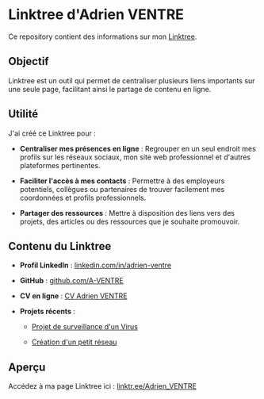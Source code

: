 # Linktree d'Adrien VENTRE

Ce repository contient des informations sur mon [Linktree](https://linktr.ee/Adrien_VENTRE).

## Objectif

Linktree est un outil qui permet de centraliser plusieurs liens importants sur une seule page, facilitant ainsi le partage de contenu en ligne.

## Utilité

J'ai créé ce Linktree pour :

- **Centraliser mes présences en ligne** : Regrouper en un seul endroit mes profils sur les réseaux sociaux, mon site web professionnel et d'autres plateformes pertinentes.

- **Faciliter l'accès à mes contacts** : Permettre à des employeurs potentiels, collègues ou partenaires de trouver facilement mes coordonnées et profils professionnels.

- **Partager des ressources** : Mettre à disposition des liens vers des projets, des articles ou des ressources que je souhaite promouvoir.

## Contenu du Linktree

- **Profil LinkedIn** : [linkedin.com/in/adrien-ventre](https://www.linkedin.com/in/adrien-ventre)

- **GitHub** : [github.com/A-VENTRE](https://github.com/A-VENTRE)

- **CV en ligne** : [CV Adrien VENTRE](https://github.com/A-VENTRE/CV/blob/main/CV_2024-12-14_ADRIEN_VENTRE.pdf)

- **Projets récents** :

  - [Projet de surveillance d'un Virus](https://github.com/A-VENTRE/Projet_Virus)

  - [Création d'un petit réseau](https://github.com/A-VENTRE/Projet_Reseau)

## Aperçu

Accédez à ma page Linktree ici : [linktr.ee/Adrien_VENTRE](https://linktr.ee/Adrien_VENTRE)
